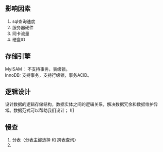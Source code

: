 ## 影响因素
1. sql查询速度
2. 服务器硬件
3. 网卡流量
4. 硬盘IO

## 存储引擎
MyISAM： 不支持事务，表级锁。  
InnoDB: 支持事务，支持行级锁，事务ACID。

## 逻辑设计
设计数据的逻辑存储结构。数据实体之间的逻辑关系，解决数据冗余和数据维护异常。数据范式可以帮助我们设计；
![]

## 慢查
1. 分表（分表主键选择 和 跨表查询）
2. 